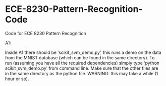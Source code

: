 # ECE-8230-Pattern-Recognition-Code
Code for ECE 8230 Pattern Recognition

A1:

Inside A1 there should be ‘scikit_svm_demo.py’,
this runs a demo on the data from the MNIST database (which can be found in the same directory).  To run (assuming you have all the required dependencies) simply type ‘python scikit_svm_demo.py’ from command line.  Make sure that the other files are in the same directory as the python file. WARNING: this may take a while (1 hour or so).